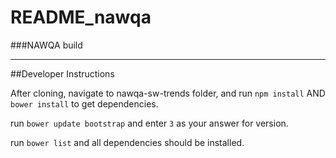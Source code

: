 # README_nawqa
###NAWQA build


----------

##Developer Instructions

After cloning, navigate to nawqa-sw-trends folder, and run `npm install` AND ` bower install` to get dependencies.

run `bower update bootstrap` and enter `3` as your answer for version.

run `bower list` and all dependencies should be installed.
